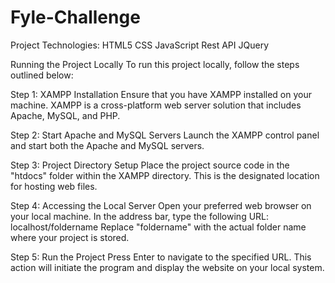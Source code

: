 # Fyle-Challenge

Project Technologies: HTML5 CSS JavaScript Rest API JQuery

Running the Project Locally To run this project locally, follow the steps outlined below:

Step 1: XAMPP Installation Ensure that you have XAMPP installed on your machine. XAMPP is a cross-platform web server solution that includes Apache, MySQL, and PHP.

Step 2: Start Apache and MySQL Servers Launch the XAMPP control panel and start both the Apache and MySQL servers.

Step 3: Project Directory Setup Place the project source code in the "htdocs" folder within the XAMPP directory. This is the designated location for hosting web files.

Step 4: Accessing the Local Server Open your preferred web browser on your local machine. In the address bar, type the following URL: localhost/foldername Replace "foldername" with the actual folder name where your project is stored.

Step 5: Run the Project Press Enter to navigate to the specified URL. This action will initiate the program and display the website on your local system.

